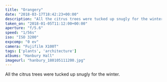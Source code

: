 ```yaml
---
title: "Orangery"
date: "2018-03-17T18:42:23+00:00"
description: "All the citrus trees were tucked up snugly for the winter."
taken_on: "2018-01-05T11:12:00+00:00"
aperture: "f/5.6"
speed: "1/56s"
iso: "ISO 3200"
expcomp: "0 ev"
camera: "Fujifilm X100T"
tags: ['plants', 'architecture']
albums: "Hanbury Hall"
imageurl: "hanbury_180105111200.jpg"
---
```


All the citrus trees were tucked up snugly for the winter.
